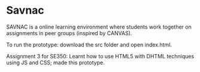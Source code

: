 # Savnac

SAVNAC is a online learning environment where students work together on assignments in peer groups (inspired by CANVAS).    

To run the prototype: download the src folder and open index.html.     

Assignment 3 for SE350: Learnt how to use HTML5 with DHTML techniques using JS and CSS; made this prototype.
